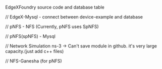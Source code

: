 EdgeXFoundry source code and database table

// EdgeX-Mysql - connect between device-example and database

// pNFS - NFS (Currently, pNFS uses SpNFS)

// pNFS(spNFS) - Mysql

// Network Simulation ns-3 -> Can't save module in github. it's very large capacity.(just add c++ files)

// NFS-Ganesha (for pNFS)
